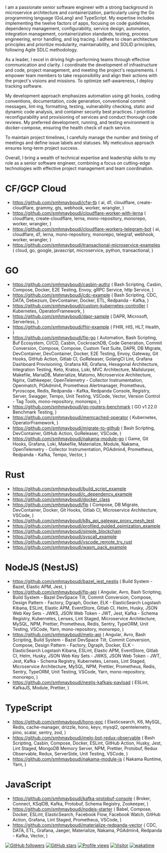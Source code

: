 I am a passionate senior software engineer with a strong background in microservice architecture and containerization, particularly using the Go programming language (GoLang) and TypeScript. My expertise includes implementing the twelve factors of apps, focusing on code guidelines, dependency management, configurability, service design, automation, integration management, containerization standards, testing, process engineering, error handling, and log tracing. I adhere to clean architecture principles and prioritize modularity, maintainability, and SOLID principles, following Agile SDLC methodology.

As a leader, I excel in driving high-performing teams through effective communication and clarity. I coordinate the development of infrastructure and code, project management, and meeting the project's requirements. I empower team members to take responsibility and align their actions with the project's visions and missions. To optimize self-awareness, I deploy tracking software.

My development approach emphasizes automation using git hooks, coding conventions, documentation, code generation, conventional commit messages, lint-ing, formatting, testing, vulnerability checking, static and dynamic code analysis, and container security best practices. I prioritize reconfigurability and provisioning of services and conduct thorough code reviews. My preferred development, running, and testing environment is docker-compose, ensuring the health check of each service.

To maintain project timelines, I carefully manage the number and timing of meetings and define issue labels and statuses. My meticulous approach ensures long-term project success.

Overall, I bring a wealth of technical expertise and leadership skills to my role as a senior software engineer, combining a focus on cutting-edge technologies with effective project management and team coordination.

# CF/GCP Cloud

- https://github.com/smhmayboudi/cfw-tb (
  ai,
  d1,
  cloudflare,
  create-cloudflare,
  grammy,
  gts,
  webhook,
  worker,
  wrangler,
)
- https://github.com/smhmayboudi/cloudflare-worker-with-lerna (
  cloudflare,
  create-cloudflare,
  lerna,
  mono-repository,
  monorepo,
  worker,
  wrangler,
)
- https://github.com/smhmayboudi/cloudflare-workers-telegram-bot (
  ai,
  cloudflare,
  d1,
  lerna,
  mono-repository,
  monorepo,
  telegraf,
  webhook,
  worker,
  wrangler,
)
- https://github.com/smhmayboudi/transactional-microservice-examples (
  cloud,
  go,
  google,
  javascript,
  microservice,
  python,
  transactional,
)

# GO

- https://github.com/smhmayboudi/casbin-authz (
  Bash Scripting,
  Casbin,
  Compose,
  Docker,
  E2E Testing,
  Envoy,
  gRPC Service,
  http Service,
)
- https://github.com/smhmayboudi/cdc-example (
  Bash Scripting,
  CDC,
  DATA,
  Debezium,
  DevContainer,
  Docker,
  ETL,
  Redpanda - Kafka,
)
- https://github.com/smhmayboudi/custom-kubernetes-controller (
  Kubernetes,
  OperatorFramework,
)
- https://github.com/smhmayboudi/dapr-sample (
  DAPR,
  Microsoft,
  Serverless,
)
- https://github.com/smhmayboudi/fhir-example (
  FHIR,
  HIS,
  HL7,
  Health,
)
- https://github.com/smhmayboudi/fip-go (
  Automation,
  Bash Scripting,
  Buf Ecosystem,
  CI/CD,
  Casbin,
  CockroachDB,
  Code Generation,
  Commit Conversion,
  Compose,
  Compose,
  Custom Test Suite,
  DAPR,
  DB Migrate,
  DevContainer,
  DevContainer,
  Docker,
  E2E Testing,
  Envoy,
  Gateway,
  Git Hooks,
  GitHub Action,
  Gitlab CI,
  GoReleaser,
  GolangCI Lint,
  Grafana Dashboard Provisioning,
  Grafana K6,
  Grafana,
  Hexagonal Architecture,
  Integration Testing,
  Keto,
  Kratos,
  Loki,
  MVC Architecture,
  Mailslurper,
  Makefile,
  MariaDB,
  Materialize,
  Matomo,
  Microservice Architecture,
  Nginx,
  Oathkeeper,
  OpenTelemetry - Collector Instrumentation,
  Openmatch,
  PGAdmin4,
  Prometheus Alertmanager,
  Prometheus,
  Pyroscope,
  Redis,
  Redpanda - Kafka,
  Redpanda Console,
  Registry,
  Server,
  Swagger,
  Tempo,
  Unit Testing,
  VSCode,
  Vector,
  Version Control - Tag Tools,
  mono-repository,
  monorepo,
)
- https://github.com/smhmayboudi/go-routers-benchmark (
  GO v1.22.0 Benchmark Testing,
)
- https://github.com/smhmayboudi/memcached-operator (
  Kubernetes,
  OperatorFramework,
)
- https://github.com/smhmayboudi/migrate-to-github (
  Bash Scripting,
  DevContainer,
  GitHub Action,
  GoReleaser,
  VSCode,
)
- https://github.com/smhmayboudi/nakama-module-go (
  Game,
  Git Hooks,
  Grafana,
  Loki,
  Makefile,
  Materialize,
  Module,
  Nakama,
  OpenTelemetry - Collector Instrumentation,
  PGAdmin4,
  Prometheus,
  Redpanda - Kafka,
  Tempo,
  Vector,
)

# Rust

- https://github.com/smhmayboudi/build_script_example
- https://github.com/smhmayboudi/c_dependency_example
- https://github.com/smhmayboudi/docker_class
- https://github.com/smhmayboudi/fip (
  Compose,
  DB Migrate,
  DevContainer,
  Docker,
  Git Hooks,
  Gitlab CI,
  Microservice Architecture,
  VSCode,
)
- https://github.com/smhmayboudi/k8s_api_gateway_proxy_mesh_test
- https://github.com/smhmayboudi/profiled_guided_opimization_example
- https://github.com/smhmayboudi/simple_blockchain
- https://github.com/smhmayboudi/syscall_example
- https://github.com/smhmayboudi/vscode_remote_try_rust
- https://github.com/smhmayboudi/wasm_pack_example

# NodeJS (NestJS)

- https://github.com/smhmayboudi/bazel_jest_nestjs (
  Build System - Bazel,
  Elastic APM,
  Jest,
)
- https://github.com/smhmayboudi/fip-api (
  Angular,
  Avro,
  Bash Scripting,
  Build System - Bazel DevSpace Tilt,
  Commit Conversion,
  Compose,
  Design Pattern - Factory,
  Dgraph,
  Docker,
  ELK - ElasticSearch Logstash Kibana,
  ESLint,
  Elastic APM,
  EventStore,
  Gitlab CI,
  Helm,
  Husky,
  JSON Web Key Sets - JWKS,
  JSON Web Token - JWT,
  Jest,
  Kafka - Schema Registry,
  Kubernetes,
  Lenses,
  Lint Staged,
  Microservice Architecture,
  MySQL,
  NPM,
  Prettier,
  Prometheus,
  Redis,
  Sentry,
  TypeORM,
  Unit Testing,
  VSCode,
  Yarn,
  mono-repository,
  monorepo,
)
- https://github.com/smhmayboudi/melo-api (
  Angular,
  Avro,
  Bash Scripting,
  Build System - Bazel DevSpace Tilt,
  Commit Conversion,
  Compose,
  Design Pattern - Factory,
  Dgraph,
  Docker,
  ELK - ElasticSearch Logstash Kibana,
  ESLint,
  Elastic APM,
  EventStore,
  Gitlab CI,
  Helm,
  Husky,
  JSON Web Key Sets - JWKS,
  JSON Web Token - JWT,
  Jest,
  Kafka - Schema Registry,
  Kubernetes,
  Lenses,
  Lint Staged,
  Microservice Architecture,
  MySQL,
  NPM,
  Prettier,
  Prometheus,
  Redis,
  Sentry,
  TypeORM,
  Unit Testing,
  VSCode,
  Yarn,
  mono-repository,
  monorepo,
)
- https://github.com/smhmayboudi/nestjs-kafkajs-payload (
  ESLint,
  KafkaJS,
  Module,
  Prettier,
)

# TypeScript

- https://github.com/smhmayboudi/hono-poc (
  Elasticsearch,
  K6,
  MySQL,
  Redis,
  cache-manager,
  drizzle,
  hono,
  keyv,
  mysql2,
  opentelemetry,
  pino,
  scalar,
  sentry,
  zod,
)
- https://github.com/smhmayboudi/melo-bot-redux-observable (
  Bash Scripting,
  Casbin,
  Compose,
  Docker,
  ESLint,
  GitHub Action,
  Husky,
  Jest,
  Lint Staged,
  MongoDB Memory Server,
  NPM,
  Prettier,
  Protobuf,
  Redux Observable,
  Redux,
  ServerSide,
  Unit Testing,
  VSCode,
)
- https://github.com/smhmayboudi/nakama-module-js (
  Nakama Runtime,
  Yarn,
)

# JavaScript

- https://github.com/smhmayboudi/kafka-protobuf-console (
  Broker,
  Connect,
  KSqlDB,
  Kafka,
  Protobuf,
  Schema Registry,
  Zookeeper,
)
- https://github.com/smhmayboudi/nodejs-starter (
  Babel,
  Compose,
  Docker,
  ESLint,
  ElasticSearch,
  Facebook Flow,
  Facebook Watch,
  GitHub Action,
  Grafana,
  Lint Staged,
  Prometheus,
  VSCode,
)
- https://github.com/smhmayboudi/materialize-redpanda-vector (
  CDC,
  DATA,
  ETL,
  Grafana,
  Jaeger,
  Materialize,
  Nakama,
  PGAdmin4,
  Redpanda - Kafka,
  Vector,
)

<!--
**smhmayboudi/smhmayboudi** is a ✨ _special_ ✨ repository because its `README.md` (this file) appears on your GitHub profile.

Here are some ideas to get you started:

- 🔭 I’m currently working on ...
- 🌱 I’m currently learning ...
- 👯 I’m looking to collaborate on ...
- 🤔 I’m looking for help with ...
- 💬 Ask me about ...
- 📫 How to reach me: ...
- 😄 Pronouns: ...
- ⚡ Fun fact: ...
-->

[![GitHub followers](https://img.shields.io/github/followers/smhmayboudi?style=social)](https://github.com/smhmayboudi?tab=repositories)
[![GitHub stars](https://img.shields.io/github/stars/smhmayboudi?style=social)](https://github.com/smhmayboudi?tab=repositories)
[![Profile views](https://komarev.com/ghpvc/?username=smhmayboudi)](https://github.com/smhmayboudi?tab=repositories)
[![Visitor](https://visitor-badge.laobi.icu/badge?page_id=smhmayboudi.repoName)](https://github.com/smhmayboudi?tab=repositories)
[![wakatime](https://wakatime.com/badge/user/0063ff7e-d9f5-4e18-a90e-f30d2390c30a.svg)](https://wakatime.com/@0063ff7e-d9f5-4e18-a90e-f30d2390c30a)

<!--
<a href="https://github.com/smhmayboudi?tab=repositories">
  <img height=200 align="center" src="https://github-readme-stats.vercel.app/api?username=smhmayboudi" />
</a>
<a href="https://github.com/smhmayboudi?tab=repositories">
  <img height=200 align="center" src="https://github-readme-stats.vercel.app/api/top-langs?username=smhmayboudi&layout=compact&langs_count=8&card_width=320" />
</a>
-->

<!--
[![smhmayboudi's wakatime stats](https://github-readme-stats.vercel.app/api/wakatime?username=smhmayboudi)](https://github.com/smhmayboudi?tab=repositories)
-->

<!--
[![smhmayboudi's wakatime stats](https://wakatime.com/share/embeddable/smhmayboudi/5da58ffb-a327-454e-ad96-54d9117ff685.svg)](https://github.com/smhmayboudi?tab=repositories)
-->
